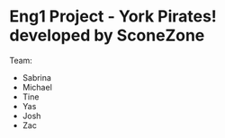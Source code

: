 # Eng1 Project - York Pirates! developed by SconeZone

Team:
  - Sabrina
  - Michael
  - Tine
  - Yas
  - Josh
  - Zac

